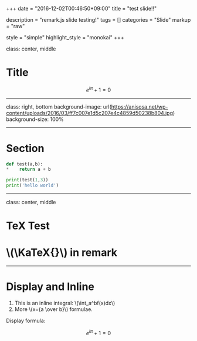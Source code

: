 +++
date = "2016-12-02T00:46:50+09:00"
title = "test slide!!"

description = "remark.js slide testing!"
tags = []
categories = "Slide"
markup = "raw"

style = "simple"
highlight_style = "monokai"
+++

class: center, middle

# Title

$$e^{i\pi} + 1 = 0$$

---

class: right, bottom
background-image: url(https://anisosa.net/wp-content/uploads/2016/03/ff7c007e1d5c207e4c4859d50238b804.jpg)
background-size: 100%

---

# Section

```python
def test(a,b):
*    return a + b

print(test(1,3))
print('hello world')

```

---

class: center, middle

# TeX Test

# \\(\KaTeX{}\\) in remark

---

# Display and Inline

1. This is an inline integral: \\(\int_a^bf(x)dx\\)
2. More \\(x={a \over b}\\) formulae.

Display formula:

$$e^{i\pi} + 1 = 0$$

